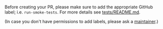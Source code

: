 Before creating your PR, please make sure to add the appropriate GitHub label; i.e. `run-smoke-tests`. For more details see
[tests/README.md](../tests/README.md).

(In case you don't have permissions to add labels, please ask a [maintainer](../OWNERS).)
